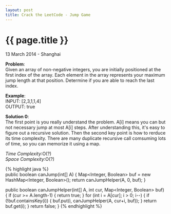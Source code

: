 ```yaml
---
layout: post
title: Crack the LeetCode - Jump Game
---
```


{{ page.title }}
================

<p class="meta">13 March 2014 - Shanghai </p>

**Problem**:   
Given an array of non-negative integers, you are initially positioned at the first index of the array. Each element in the array represents your maximum jump length at that position. Determine if you are able to reach the last index.

**Example**:   
INPUT: [2,3,1,1,4]  
OUTPUT: true

**Solution 0**:  
The first point is you really understand the problem. A[i] means you can but not necessary jump at most A[i] steps. After understanding this, it's easy to figure out a recursive solution. Then the second key point is how to rerduce its time complexity. There are many duplicate recursive call comsuming lots of time, so you can memorize it using a map.

*Time Complexity*:O(?)  
*Space Complexity*:O(?)  

{% highlight java %}  
public boolean canJump(int[] A) {
    Map<Integer, Boolean> buf = new HashMap<Integer, Boolean>();
    return canJumpHelper(A, 0, buf);
}

public boolean canJumpHelper(int[] A, int cur, Map<Integer, Boolean> buf) {
    if (cur >= A.length-1) {
        return true;
    }
    for (int i = A[cur]; i > 0; i--) {
        if (!buf.containsKey(i)) {
            buf.put(i, canJumpHelper(A, cur+i, buf));
        }
        return buf.get(i);
    }
    return false;
}
{% endhighlight %}
